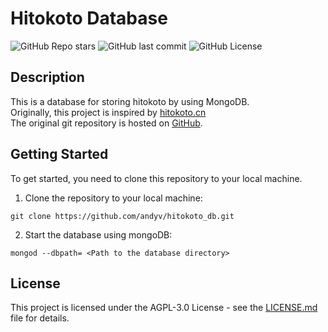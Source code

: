 # Hitokoto Database
![GitHub Repo stars](https://img.shields.io/github/stars/Thenemophilists/hikotoko_db?style=flat-square)
![GitHub last commit](https://img.shields.io/github/last-commit/Thenemophilists/hikotoko_db?style=flat-square)
![GitHub License](https://img.shields.io/github/license/Thenemophilists/hikotoko_db?style=flat-square)

## Description
This is a database for storing hitokoto by using MongoDB.\
Originally, this project is inspired by [hitokoto.cn](https://hitokoto.cn/)\
The original git repository is hosted on [GitHub](https://github.com/hitokoto-osc/sentences-bundle).

## Getting Started
To get started, you need to clone this repository to your local machine.

1. Clone the repository to your local machine:
```
git clone https://github.com/andyv/hitokoto_db.git
```
2. Start the database using mongoDB:
```
mongod --dbpath= <Path to the database directory>
```

## License
This project is licensed under the AGPL-3.0 License - see the [LICENSE.md](LICENSE) file for details.
